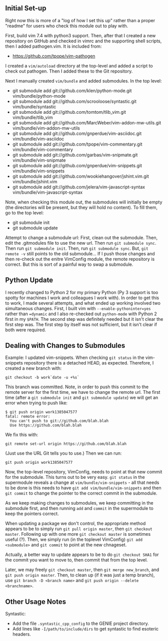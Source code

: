 Initial Set-up
--------------

Right now this is more of a "log of how I set this up" rather than a 
proper "readme" for users who check this module out to play with.

First, build vim 7.4 with python3 support. Then, after that I created a new repository 
on GitHub and checked in vimrc and the supporting shell scripts, then I added pathogen.vim. 
It is included from:

* https://github.com/tpope/vim-pathogen

I created a `vim/autoload` directory at the top-level and added a script to check out 
pathogen. Then I added these to the Git repository.

Next I manually created `vim/bundle` and added submodules. In the top level:

* git submodule add git://github.com/klen/python-mode.git vim/bundle/python-mode
* git submodule add git://github.com/scrooloose/syntastic.git vim/bundle/syntastic
* git submodule add git://github.com/tomtom/tlib_vim.git vim/bundle/tlib_vim
* git submodule add git://github.com/MarcWeber/vim-addon-mw-utils.git vim/bundle/vim-addon-mw-utils
* git submodule add git://github.com/gnperdue/vim-asciidoc.git vim/bundle/vim-asciidoc
* git submodule add git://github.com/tpope/vim-commentary.git vim/bundle/vim-commentary
* git submodule add git://github.com/garbas/vim-snipmate.git vim/bundle/vim-snipmate
* git submodule add git://github.com/gnperdue/vim-snippets.git vim/bundle/vim-snippets
* git submodule add git://github.com/wookiehangover/jshint.vim.git vim/bundle/jshint.vim
* git submodule add git://github.com/jelera/vim-javascript-syntax vim/bundle/vim-javascript-syntax


Note, when checking this module out, the submodules will initially be empty (the 
directories will be present, but they will hold no content). To fill them, go to the 
top level:

* git submodule init
* git submodule update

Attempt to change a submodule url: First, clean out the submodule. Then, edit the .gitmodules
file to use the new url. Then run `git submodule sync`. Then run `git submodule init`. 
Then, run `git submodule sync`. But, `git remote -v` still points to the old submodule... 
If I push those changes and then re-check out the enitre VimConfig module, the remote 
repository is correct. But this is sort of a painful way to swap a submodule.

Python Update
-------------

I recently changed to Python 2 for my primary Python (Py 3 support is too spotty for 
machines I work and colleagues I work with). In order to get this to work, I made 
several attempts, and what ended up working involved two simultaneous changes. First,
I built vim with `--enable-pythoninter=yes` rather than `=dynamic` and I also re-checked
out `python-mode` with Python 2 first in my `$PATH`. The second step was definitely 
needed but it isn't clear the first step was. The first step by itself was not sufficient,
but it isn't clear if both were required.

Dealing with Changes to Submodules
----------------------------------

Example: I updated vim-snippets. When checking `git status` in the vim-snippets repository 
there is a detached HEAD, as expected. Therefore, I created a new branch with:

    git checkout -b work`date -u +%s`

This branch was committed. Note, in order to push this commit to the remote server 
for the first time, we have to change the remote url. The first time (after a 
`git submodule init` and `git submodule update`) we will get an error when trying to
push like:

    $ git push origin work1385047577
    fatal: remote error: 
      You can't push to git://github.com/blah.blah
      Use https://github.com/blah.blah

We fix this with:

    git remote set-url origin https://github.com/blah.blah

(Just use the URL Git tells you to use.) Then we can run:

    git push origin work1385047577

Now, the top-level repository, VimConfig, needs to point at 
that new commit for the submodule. This turns out to be very easy. `git status` in the 
supermodule reveals a change at `vim/bundle/vim-snippets` - all that needs to be done is this
needs to have `git add vim/bundle/vim-snippets` and then `git commit` to change the pointer
to the correct commit in the submodule.

As we keep making changes to submodules, we keep committing in the submodule first,
and then running `add` and `commit` in the supermodule to keep the pointers correct.

When updating a package we don't control, the appropriate method appears to be to 
simply run `git pull origin master`, then `git checkout master`. Following up with 
one more `git checkout master` is sometimes useful (?). Then, we simply run (in 
the toplevel VimConfig) `git add <submodule>` and `git commit` to point at the new 
chnageset.

Actually, a better way to update appears to be to do `git checkout SHA1` for the commit
you want to move to, then commit that from the top level.

Later, we may freely `git checkout master`, then `git merge new_branch`, and 
`git push origin master`. Then, to clean up (if it was just a temp branch), use
`git branch -D <branch name>` and `git push origin --delete <branchname>`.

Other Usage Notes
-----------------

Syntastic:

* Add the file `.syntastic_cpp_config` to the GENIE project directory.
* Add lines like `-I/path/to/include/dirs` to get syntastic to find esoteric headers.

